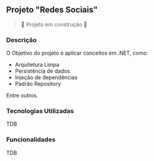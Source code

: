 ## Projeto "Redes Sociais"

> :construction: Projeto em construção :construction:

### Descrição

O Objetivo do projeto é aplicar conceitos em .NET, como:
- Arquitetura Limpa
- Persistência de dados
- Injeção de dependências
- Padrão Repository

Entre outros.

### Tecnologias Utilizadas
TDB

### Funcionalidades
TDB
